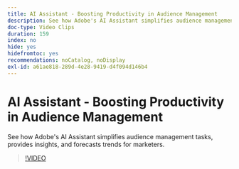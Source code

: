 ```yaml
---
title: AI Assistant - Boosting Productivity in Audience Management
description: See how Adobe's AI Assistant simplifies audience management tasks, provides insights, and forecasts trends for marketers.
doc-type: Video Clips
duration: 159
index: no
hide: yes
hidefromtoc: yes
recommendations: noCatalog, noDisplay
exl-id: a61ae818-289d-4e28-9419-d4f094d146b4
---
```

# AI Assistant - Boosting Productivity in Audience Management

See how Adobe's AI Assistant simplifies audience management tasks, provides insights, and forecasts trends for marketers.

<!-- 82_OS512_3442427_158_ai-assistant-boosting-productivity-in-audience-management -->
>[!VIDEO](https://video.tv.adobe.com/v/3458182/?learn=on&enablevpops=true)

